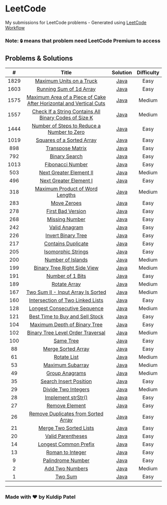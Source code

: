 # LeetCode
My submissions for LeetCode problems - Generated using [LeetCode Workflow](./scripts)

### Note: `🔒` means that problem need LeetCode Premium to access

## Problems & Solutions
|  #  | Title | Solution | Difficulty |
|:---:|:-----:|:--------:|:----------:|
|1829|[Maximum Units on a Truck](https://leetcode.com/problems/maximum-units-on-a-truck/)|[Java](./problems/1829-maximum-units-on-a-truck/solution.java)|Easy|
|1603|[Running Sum of 1d Array](https://leetcode.com/problems/running-sum-of-1d-array/)|[Java](./problems/1603-running-sum-of-1d-array/solution.java)|Easy|
|1575|[Maximum Area of a Piece of Cake After Horizontal and Vertical Cuts](https://leetcode.com/problems/maximum-area-of-a-piece-of-cake-after-horizontal-and-vertical-cuts/)|[Java](./problems/1575-maximum-area-of-a-piece-of-cake-after-horizontal-and-vertical-cuts/solution.java)|Medium|
|1557|[Check If a String Contains All Binary Codes of Size K](https://leetcode.com/problems/check-if-a-string-contains-all-binary-codes-of-size-k/)|[Java](./problems/1557-check-if-a-string-contains-all-binary-codes-of-size-k/solution.java)|Medium|
|1444|[Number of Steps to Reduce a Number to Zero](https://leetcode.com/problems/number-of-steps-to-reduce-a-number-to-zero/)|[Java](./problems/1444-number-of-steps-to-reduce-a-number-to-zero/solution.java)|Easy|
|1019|[Squares of a Sorted Array](https://leetcode.com/problems/squares-of-a-sorted-array/)|[Java](./problems/1019-squares-of-a-sorted-array/solution.java)|Easy|
|898|[Transpose Matrix](https://leetcode.com/problems/transpose-matrix/)|[Java](./problems/898-transpose-matrix/solution.java)|Easy|
|792|[Binary Search](https://leetcode.com/problems/binary-search/)|[Java](./problems/792-binary-search/solution.java)|Easy|
|1013|[Fibonacci Number](https://leetcode.com/problems/fibonacci-number/)|[Java](./problems/1013-fibonacci-number/solution.java)|Easy|
|503|[Next Greater Element II](https://leetcode.com/problems/next-greater-element-ii/)|[Java](./problems/503-next-greater-element-ii/solution.java)|Medium|
|496|[Next Greater Element I](https://leetcode.com/problems/next-greater-element-i/)|[Java](./problems/496-next-greater-element-i/solution.java)|Easy|
|318|[Maximum Product of Word Lengths](https://leetcode.com/problems/maximum-product-of-word-lengths/)|[Java](./problems/318-maximum-product-of-word-lengths/solution.java)|Medium|
|283|[Move Zeroes](https://leetcode.com/problems/move-zeroes/)|[Java](./problems/283-move-zeroes/solution.java)|Easy|
|278|[First Bad Version](https://leetcode.com/problems/first-bad-version/)|[Java](./problems/278-first-bad-version/solution.java)|Easy|
|268|[Missing Number](https://leetcode.com/problems/missing-number/)|[Java](./problems/268-missing-number/solution.java)|Easy|
|242|[Valid Anagram](https://leetcode.com/problems/valid-anagram/)|[Java](./problems/242-valid-anagram/solution.java)|Easy|
|226|[Invert Binary Tree](https://leetcode.com/problems/invert-binary-tree/)|[Java](./problems/226-invert-binary-tree/solution.java)|Easy|
|217|[Contains Duplicate](https://leetcode.com/problems/contains-duplicate/)|[Java](./problems/217-contains-duplicate/solution.java)|Easy|
|205|[Isomorphic Strings](https://leetcode.com/problems/isomorphic-strings/)|[Java](./problems/205-isomorphic-strings/solution.java)|Easy|
|200|[Number of Islands](https://leetcode.com/problems/number-of-islands/)|[Java](./problems/200-number-of-islands/solution.java)|Medium|
|199|[Binary Tree Right Side View](https://leetcode.com/problems/binary-tree-right-side-view/)|[Java](./problems/199-binary-tree-right-side-view/solution.java)|Medium|
|191|[Number of 1 Bits](https://leetcode.com/problems/number-of-1-bits/)|[Java](./problems/191-number-of-1-bits/solution.java)|Easy|
|189|[Rotate Array](https://leetcode.com/problems/rotate-array/)|[Java](./problems/189-rotate-array/solution.java)|Medium|
|167|[Two Sum II - Input Array Is Sorted](https://leetcode.com/problems/two-sum-ii-input-array-is-sorted/)|[Java](./problems/167-two-sum-ii-input-array-is-sorted/solution.java)|Medium|
|160|[Intersection of Two Linked Lists](https://leetcode.com/problems/intersection-of-two-linked-lists/)|[Java](./problems/160-intersection-of-two-linked-lists/solution.java)|Easy|
|128|[Longest Consecutive Sequence](https://leetcode.com/problems/longest-consecutive-sequence/)|[Java](./problems/128-longest-consecutive-sequence/solution.java)|Medium|
|121|[Best Time to Buy and Sell Stock](https://leetcode.com/problems/best-time-to-buy-and-sell-stock/)|[Java](./problems/121-best-time-to-buy-and-sell-stock/solution.java)|Easy|
|104|[Maximum Depth of Binary Tree](https://leetcode.com/problems/maximum-depth-of-binary-tree/)|[Java](./problems/104-maximum-depth-of-binary-tree/solution.java)|Easy|
|102|[Binary Tree Level Order Traversal](https://leetcode.com/problems/binary-tree-level-order-traversal/)|[Java](./problems/102-binary-tree-level-order-traversal/solution.java)|Medium|
|100|[Same Tree](https://leetcode.com/problems/same-tree/)|[Java](./problems/100-same-tree/solution.java)|Easy|
|88|[Merge Sorted Array](https://leetcode.com/problems/merge-sorted-array/)|[Java](./problems/88-merge-sorted-array/solution.java)|Easy|
|61|[Rotate List](https://leetcode.com/problems/rotate-list/)|[Java](./problems/61-rotate-list/solution.java)|Medium|
|53|[Maximum Subarray](https://leetcode.com/problems/maximum-subarray/)|[Java](./problems/53-maximum-subarray/solution.java)|Medium|
|49|[Group Anagrams](https://leetcode.com/problems/group-anagrams/)|[Java](./problems/49-group-anagrams/solution.java)|Medium|
|35|[Search Insert Position](https://leetcode.com/problems/search-insert-position/)|[Java](./problems/35-search-insert-position/solution.java)|Easy|
|29|[Divide Two Integers](https://leetcode.com/problems/divide-two-integers/)|[Java](./problems/29-divide-two-integers/solution.java)|Medium|
|28|[Implement strStr()](https://leetcode.com/problems/implement-strstr/)|[Java](./problems/28-implement-strstr/solution.java)|Easy|
|27|[Remove Element](https://leetcode.com/problems/remove-element/)|[Java](./problems/27-remove-element/solution.java)|Easy|
|26|[Remove Duplicates from Sorted Array](https://leetcode.com/problems/remove-duplicates-from-sorted-array/)|[Java](./problems/26-remove-duplicates-from-sorted-array/solution.java)|Easy|
|21|[Merge Two Sorted Lists](https://leetcode.com/problems/merge-two-sorted-lists/)|[Java](./problems/21-merge-two-sorted-lists/solution.java)|Easy|
|20|[Valid Parentheses](https://leetcode.com/problems/valid-parentheses/)|[Java](./problems/20-valid-parentheses/solution.java)|Easy|
|14|[Longest Common Prefix](https://leetcode.com/problems/longest-common-prefix/)|[Java](./problems/14-longest-common-prefix/solution.java)|Easy|
|13|[Roman to Integer](https://leetcode.com/problems/roman-to-integer/)|[Java](./problems/13-roman-to-integer/solution.java)|Easy|
|9|[Palindrome Number](https://leetcode.com/problems/palindrome-number/)|[Java](./problems/9-palindrome-number/solution.java)|Easy|
|2|[Add Two Numbers](https://leetcode.com/problems/add-two-numbers/)|[Java](./problems/2-add-two-numbers/solution.java)|Medium|
|1|[Two Sum](https://leetcode.com/problems/two-sum/)|[Java](./problems/1-two-sum/solution.java)|Easy|
-----

### Made with ❤️ by Kuldip Patel